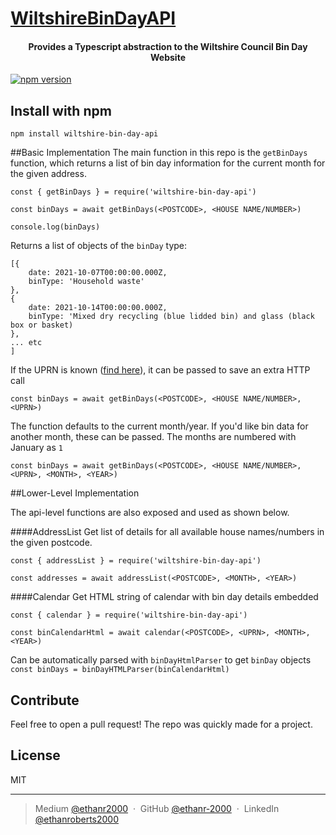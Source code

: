 # [WiltshireBinDayAPI](https://github.com/ethanr-2000/WiltshireBinDayAPI)

<h4 align="center">Provides a Typescript abstraction to the Wiltshire Council Bin Day Website</h4>

[![npm version](https://badge.fury.io/js/wiltshire-bin-day-api.svg)](https://badge.fury.io/js/wiltshire-bin-day-api)

## Install with npm

`npm install wiltshire-bin-day-api`

##Basic Implementation
The main function in this repo is the `getBinDays` function, which returns a list of bin day information for the current month for the given address.
```
const { getBinDays } = require('wiltshire-bin-day-api')

const binDays = await getBinDays(<POSTCODE>, <HOUSE NAME/NUMBER>)

console.log(binDays)
```
Returns a list of objects of the `binDay` type:
```
[{
    date: 2021-10-07T00:00:00.000Z,
    binType: 'Household waste'
},
{
    date: 2021-10-14T00:00:00.000Z,
    binType: 'Mixed dry recycling (blue lidded bin) and glass (black box or basket)
},
... etc
]
```

If the UPRN is known ([find here](https://uprn.uk/)), it can be passed to save an extra HTTP call

`const binDays = await getBinDays(<POSTCODE>, <HOUSE NAME/NUMBER>, <UPRN>)`

The function defaults to the current month/year. If you'd like bin data for another month, these can be passed. The months are numbered with January as `1`

`const binDays = await getBinDays(<POSTCODE>, <HOUSE NAME/NUMBER>, <UPRN>, <MONTH>, <YEAR>)`

##Lower-Level Implementation

The api-level functions are also exposed and used as shown below.

####AddressList
Get list of details for all available house names/numbers in the given postcode. 
```
const { addressList } = require('wiltshire-bin-day-api')

const addresses = await addressList(<POSTCODE>, <MONTH>, <YEAR>)
```

####Calendar
Get HTML string of calendar with bin day details embedded
```
const { calendar } = require('wiltshire-bin-day-api')

const binCalendarHtml = await calendar(<POSTCODE>, <UPRN>, <MONTH>, <YEAR>)
```

Can be automatically parsed with `binDayHtmlParser` to get `binDay` objects
`const binDays = binDayHTMLParser(binCalendarHtml)`




## Contribute

Feel free to open a pull request! The repo was quickly made for a project.

## License

MIT

---

> Medium [@ethanr2000](https://ethanr2000.medium.com/) &nbsp;&middot;&nbsp;
> GitHub [@ethanr-2000](https://github.com/ethanr-2000) &nbsp;&middot;&nbsp;
> LinkedIn [@ethanroberts2000](https://www.linkedin.com/in/ethanroberts2000/)

